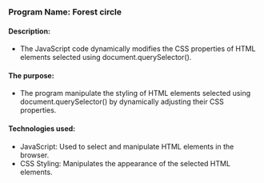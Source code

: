 
### Program Name: Forest circle

#### Description:
*  The JavaScript code dynamically modifies the CSS properties of HTML elements selected
   using document.querySelector().

#### The purpose:
* The program manipulate the styling of HTML elements selected using document.querySelector()
  by dynamically adjusting their CSS properties.

#### Technologies used:
* JavaScript: Used to select and manipulate HTML elements in the browser.
* CSS Styling: Manipulates the appearance of the selected HTML elements.


